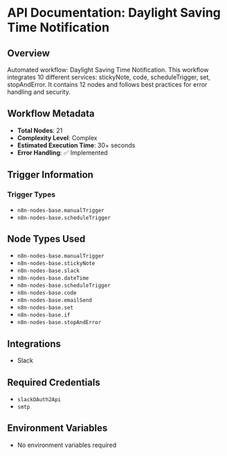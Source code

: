 # API Documentation: Daylight Saving Time Notification

## Overview
Automated workflow: Daylight Saving Time Notification. This workflow integrates 10 different services: stickyNote, code, scheduleTrigger, set, stopAndError. It contains 12 nodes and follows best practices for error handling and security.

## Workflow Metadata
- **Total Nodes**: 21
- **Complexity Level**: Complex
- **Estimated Execution Time**: 30+ seconds
- **Error Handling**: ✅ Implemented

## Trigger Information
### Trigger Types
- `n8n-nodes-base.manualTrigger`
- `n8n-nodes-base.scheduleTrigger`

## Node Types Used
- `n8n-nodes-base.manualTrigger`
- `n8n-nodes-base.stickyNote`
- `n8n-nodes-base.slack`
- `n8n-nodes-base.dateTime`
- `n8n-nodes-base.scheduleTrigger`
- `n8n-nodes-base.code`
- `n8n-nodes-base.emailSend`
- `n8n-nodes-base.set`
- `n8n-nodes-base.if`
- `n8n-nodes-base.stopAndError`

## Integrations
- Slack

## Required Credentials
- `slackOAuth2Api`
- `smtp`

## Environment Variables
- No environment variables required
